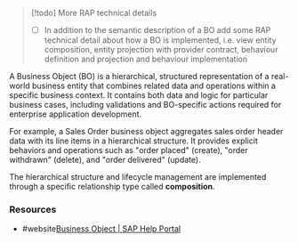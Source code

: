> [!todo] More RAP technical details
>  - [ ] In addition to the semantic description of a BO add some RAP technical detail about how a BO is implemented, i.e. view entity composition, entity projection with provider contract, behaviour definition and projection and behaviour implementation

A Business Object (BO) is a hierarchical, structured representation of a real-world business entity that combines related data and operations within a specific business context. It contains both data and logic for particular business cases, including validations and BO-specific actions required for enterprise application development.

For example, a Sales Order business object aggregates sales order header data with its line items in a hierarchical structure. It provides explicit behaviors and operations such as "order placed" (create), "order withdrawn" (delete), and "order delivered" (update).

The hierarchical structure and lifecycle management are implemented through a specific relationship type called **composition**.

### Resources
- #website[Business Object | SAP Help Portal](https://help.sap.com/docs/ABAP_PLATFORM_NEW/fc4c71aa50014fd1b43721701471913d/a3ff9dcdb25a4f1a9408422b8ba5fa00.html?locale=en-US)